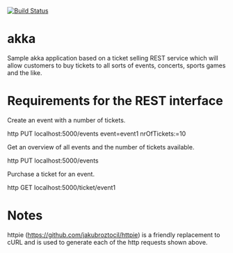 [![Build Status](https://travis-ci.org/begleyalan/akka.svg?branch=master)](https://travis-ci.org/begleyalan/akka)

akka
=====
Sample akka application based on a ticket selling REST service which will allow customers to buy tickets to all sorts of events, concerts, sports games and the like.


Requirements for the REST interface
=====
Create an event with a number of tickets.  

  http PUT localhost:5000/events event=event1 nrOfTickets:=10

Get an overview of all events and the number of tickets available.

  http PUT localhost:5000/events

Purchase a ticket for an event.

  http GET localhost:5000/ticket/event1
  
Notes
====
httpie (https://github.com/jakubroztocil/httpie) is a friendly replacement to cURL and is used to generate each of the http requests  shown above.
